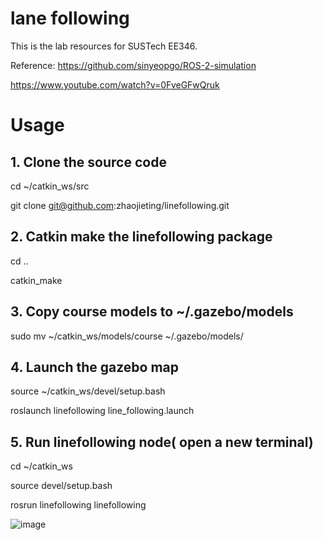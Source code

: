 # lane following
This is the lab resources for SUSTech EE346.

Reference: https://github.com/sinyeopgo/ROS-2-simulation

https://www.youtube.com/watch?v=0FveGFwQruk
# Usage

## 1. Clone the source code
  cd ~/catkin_ws/src
  
  git clone git@github.com:zhaojieting/linefollowing.git
  
## 2. Catkin make the linefollowing package
  cd ..
  
  catkin_make

## 3. Copy course models to ~/.gazebo/models
  sudo mv ~/catkin_ws/models/course  ~/.gazebo/models/
   
## 4. Launch the gazebo map
   source ~/catkin_ws/devel/setup.bash
   
   roslaunch linefollowing line_following.launch 
## 5. Run linefollowing node( open a new terminal)
   
   cd ~/catkin_ws  
   
   source devel/setup.bash
   
   rosrun linefollowing linefollowing

 ![image](https://github.com/zhaojieting/linefollowing/blob/main/data/demo.png)

